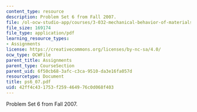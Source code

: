 ```yaml
---
content_type: resource
description: Problem Set 6 from Fall 2007.
file: /ol-ocw-studio-app/courses/3-032-mechanical-behavior-of-materials-fall-2007/42ff4c431753f259464976c0d068f403_ps6_07.pdf
file_size: 169174
file_type: application/pdf
learning_resource_types:
- Assignments
license: https://creativecommons.org/licenses/by-nc-sa/4.0/
ocw_type: OCWFile
parent_title: Assignments
parent_type: CourseSection
parent_uid: 6f50cb68-3afc-c3ca-9510-da3e16fa057d
resourcetype: Document
title: ps6_07.pdf
uid: 42ff4c43-1753-f259-4649-76c0d068f403
---
```

Problem Set 6 from Fall 2007.